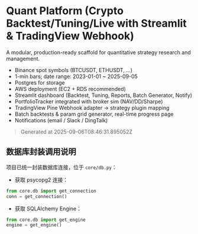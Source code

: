 # Quant Platform (Crypto Backtest/Tuning/Live with Streamlit & TradingView Webhook)

A modular, production-ready scaffold for quantitative strategy research and management.

- Binance spot symbols (BTCUSDT, ETHUSDT, …)
- 1-min bars; date range: 2023-01-01 ~ 2025-09-05
- Postgres for storage
- AWS deployment (EC2 + RDS recommended)
- Streamlit dashboard (Backtest, Tuning, Reports, Batch Generator, Notify)
- PortfolioTracker integrated with broker sim (NAV/DD/Sharpe)
- TradingView Pine Webhook adapter → strategy plugin mapping
- Batch backtests & param grid generator, real-time progress page
- Notifications (email / Slack / DingTalk)

> Generated at 2025-09-06T08:46:31.895052Z


## 数据库封装调用说明
项目已统一封装数据库连接，位于 `core/db.py`：

- 获取 psycopg2 连接：
```python
from core.db import get_connection
conn = get_connection()
```

- 获取 SQLAlchemy Engine：
```python
from core.db import get_engine
engine = get_engine()
```
